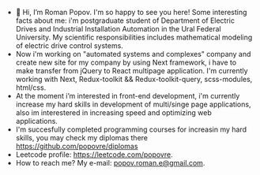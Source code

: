 - 👋 Hi, I’m Roman Popov. I'm so happy to see you here! Some interesting facts about me: i'm postgraduate student of Department of Electric Drives and Industrial Installation Automation in the Ural Federal University. My scientific responsibilities includes mathematical modeling of electric drive control systems.
-  Now i'm working on "automated systems and complexes" company and create new site for my company by using Next framework, i have to make transfer from jQuery to React multipage application. I'm currently working with Next, Redux-toolkit && Redux-toolkit-query, scss-modules, html/css.  
-  At the moment i’m interested in front-end development, i'm currently increase my hard skills in development of multi/singe page applications, also im interestered in increasing speed and optimizing web applications.
-  I'm succesfully completed programming courses for increasin my hard skills, you may check my diplomas there https://github.com/popovre/diplomas
-  Leetcode profile: https://leetcode.com/popovre.
-  How to reach me? My e-mail: popov.roman.e@gmail.com.
  
